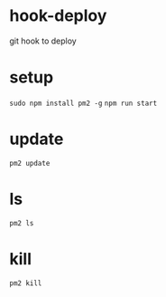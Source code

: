 # hook-deploy

git hook to deploy

# setup
`sudo npm install pm2 -g`
`npm run start`

# update

`pm2 update`

# ls

`pm2 ls`

# kill

`pm2 kill`

# 
